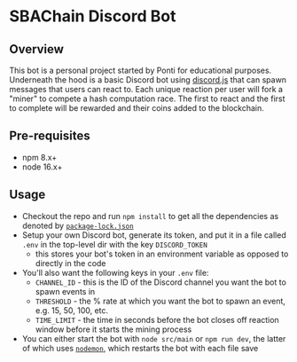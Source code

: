 # SBAChain Discord Bot

## Overview
This bot is a personal project started by Ponti for educational purposes. Underneath the hood is a basic Discord bot using [discord.js](https://discord.js.org/#/) that can spawn messages that users can react to. Each unique reaction per user will fork a "miner" to compete a hash computation race. The first to react and the first to complete will be rewarded and their coins added to the blockchain.

## Pre-requisites
* npm 8.x+
* node 16.x+

## Usage
* Checkout the repo and run `npm install` to get all the dependencies as denoted by [`package-lock.json`](https://github.com/vincenthai/streamboyadvanced/blob/master/package-lock.json)
* Setup your own Discord bot, generate its token, and put it in a file called `.env` in the top-level dir with the key `DISCORD_TOKEN`
  * this stores your bot's token in an environment variable as opposed to directly in the code
* You'll also want the following keys in your `.env` file:
  * `CHANNEL_ID` - this is the ID of the Discord channel you want the bot to spawn events in
  * `THRESHOLD` - the % rate at which you want the bot to spawn an event, e.g. 15, 50, 100, etc.
  * `TIME_LIMIT` - the time in seconds before the bot closes off reaction window before it starts the mining process
* You can either start the bot with `node src/main` or `npm run dev`, the latter of which uses [`nodemon`](https://www.npmjs.com/package/nodemon), which restarts the bot with each file save